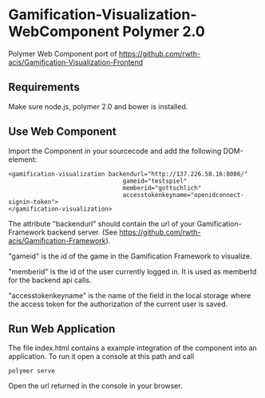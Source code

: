 Gamification-Visualization-WebComponent Polymer 2.0
================================

Polymer Web Component port of https://github.com/rwth-acis/Gamification-Visualization-Frontend

Requirements
----------
Make sure node.js, polymer 2.0 and bower is installed.

Use Web Component
----------
Import the Component in your sourcecode and add the following DOM-element:
```
<gamification-visualization backendurl="http://137.226.58.16:8086/"
                                gameid="testspiel"
                                memberid="gottschlich"
                                accesstokenkeyname="openidconnect-signin-token">
</gamification-visualization>
```

The attribute "backendurl" should contain the url of your Gamification-Framework backend server.
(See https://github.com/rwth-acis/Gamification-Framework).

"gameid" is the id of the game in the Gamification Framework to visualize.

"memberid" is the id of the user currently logged in. It is used as memberId for the backend api calls.

"accesstokenkeyname" is the name of the field in the local storage where the access token for the authorization of the current user is saved.

Run Web Application
----------
The file index.html contains a example integration of the component into an application. To run it open a console at this path and call
```
polymer serve
```
Open the url returned in the console in your browser.